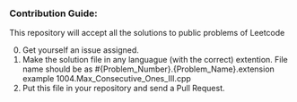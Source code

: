 ### Contribution Guide:

This repository will accept all the solutions to public problems of Leetcode

0. Get yourself an issue assigned.
1. Make the solution file in any languague (with the correct) extention. File name should be as #{Problem_Number}.{Problem_Name}.extension example 1004.Max_Consecutive_Ones_III.cpp
2. Put this file in your repository and send a Pull Request.
